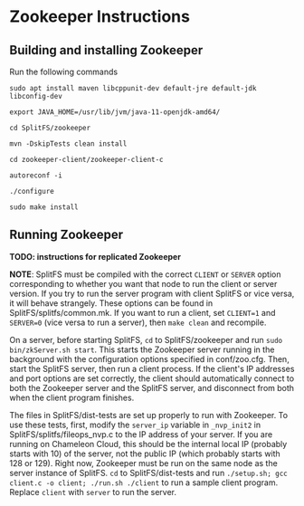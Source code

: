 # Zookeeper Instructions


## Building and installing Zookeeper
Run the following commands
```
sudo apt install maven libcppunit-dev default-jre default-jdk libconfig-dev

export JAVA_HOME=/usr/lib/jvm/java-11-openjdk-amd64/

cd SplitFS/zookeeper

mvn -DskipTests clean install

cd zookeeper-client/zookeeper-client-c

autoreconf -i

./configure

sudo make install

```

## Running Zookeeper
**TODO: instructions for replicated Zookeeper**

**NOTE**: SplitFS must be compiled with the correct `CLIENT` or `SERVER` option corresponding to whether you want that node to run the client or server version. If you try to run the server program with client SplitFS or vice versa, it will behave strangely. These options can be found in SplitFS/splitfs/common.mk. If you want to run a client, set `CLIENT=1` and `SERVER=0` (vice versa to run a server), then `make clean` and recompile.

On a server, before starting SplitFS, `cd` to SplitFS/zookeeper and run `sudo bin/zkServer.sh start`. This starts the Zookeeper server running in the background with the configuration options specified in conf/zoo.cfg. Then, start the SplitFS server, then run a client process. If the client's IP addresses and port options are set correctly, the client should automatically connect to both the Zookeeper server and the SplitFS server, and disconnect from both when the client program finishes.

The files in SplitFS/dist-tests are set up properly to run with Zookeeper. To use these tests, first, modify the `server_ip` variable in `_nvp_init2` in SplitFS/splitfs/fileops_nvp.c to the IP address of your server. If you are running on Chameleon Cloud, this should be the internal local IP (probably starts with 10) of the server, not the public IP (which probably starts with 128 or 129). Right now, Zookeeper must be run on the same node as the server instance of SplitFS. `cd` to SplitFS/dist-tests and run `./setup.sh; gcc client.c -o client; ./run.sh ./client` to run a sample client program. Replace `client` with `server` to run the server. 